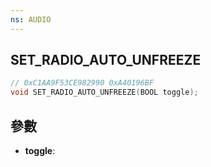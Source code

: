 ```yaml
---
ns: AUDIO
---
```

## SET_RADIO_AUTO_UNFREEZE

```c
// 0xC1AA9F53CE982990 0xA40196BF
void SET_RADIO_AUTO_UNFREEZE(BOOL toggle);
```


## 參數
* **toggle**: 

